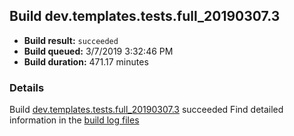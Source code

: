 ## Build dev.templates.tests.full_20190307.3
- **Build result:** `succeeded`
- **Build queued:** 3/7/2019 3:32:46 PM
- **Build duration:** 471.17 minutes
### Details
Build [dev.templates.tests.full_20190307.3](https://winappstudio.visualstudio.com/web/build.aspx?pcguid=a4ef43be-68ce-4195-a619-079b4d9834c2&builduri=vstfs%3a%2f%2f%2fBuild%2fBuild%2f27213) succeeded
Find detailed information in the [build log files](https://uwpctdiags.blob.core.windows.net/buildlogs/dev.templates.tests.full_20190307.3_logs.zip)
